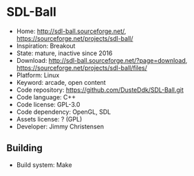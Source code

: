 # SDL-Ball

- Home: http://sdl-ball.sourceforge.net/, https://sourceforge.net/projects/sdl-ball/
- Inspiration: Breakout
- State: mature, inactive since 2016
- Download: http://sdl-ball.sourceforge.net/?page=download, https://sourceforge.net/projects/sdl-ball/files/
- Platform: Linux
- Keyword: arcade, open content
- Code repository: https://github.com/DusteDdk/SDL-Ball.git
- Code language: C++
- Code license: GPL-3.0
- Code dependency: OpenGL, SDL
- Assets license: ? (GPL)
- Developer: Jimmy Christensen

## Building

- Build system: Make
